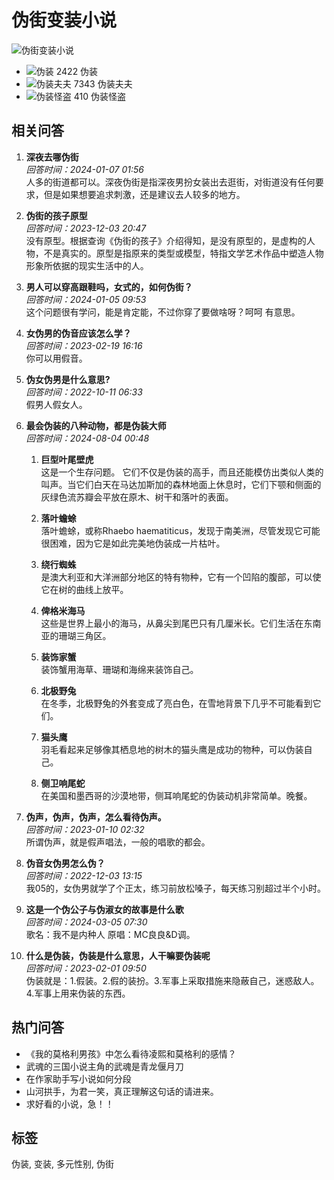 # 伪街变装小说

![伪街变装小说](https://imagev2.xmcdn.com/storages/4fab-audiofreehighqps/6F/A2/CKwRIJEFA4mXAAArcgDePsCY.png)

- ![伪装](https://imagev2.xmcdn.com/group55/M03/90/B0/wKgLdVx83oHQ3qOwAAlJBQR-i1Q690.jpg!op_type=5&device_type=ios&name=web_meduim&upload_type=cover) 2422 伪装
- ![伪装夫夫](https://imagev2.xmcdn.com/storages/7b59-audiofreehighqps/5C/42/CMCoOR4DcYjKAAGDswBh_21B.png!op_type=5&device_type=ios&name=web_meduim&upload_type=cover) 7343 伪装夫夫
- ![伪装怪盗](https://imagev2.xmcdn.com/storages/3afb-audiofreehighqps/EE/6C/GMCoOSUIdtRIAAHW9wIyFkdX.jpg!op_type=5&device_type=ios&name=web_meduim&upload_type=cover) 410 伪装怪盗

## 相关问答

1. **深夜去哪伪街**  
   _回答时间：2024-01-07 01:56_  
   人多的街道都可以。深夜伪街是指深夜男扮女装出去逛街，对街道没有任何要求，但是如果想要追求刺激，还是建议去人较多的地方。

2. **伪街的孩子原型**  
   _回答时间：2023-12-03 20:47_  
   没有原型。根据查询《伪街的孩子》介绍得知，是没有原型的，是虚构的人物，不是真实的。原型是指原来的类型或模型，特指文学艺术作品中塑造人物形象所依据的现实生活中的人。

3. **男人可以穿高跟鞋吗，女式的，如何伪街？**  
   _回答时间：2024-01-05 09:53_  
   这个问题很有学问，能是肯定能，不过你穿了要做啥呀？呵呵 有意思。

4. **女伪男的伪音应该怎么学？**  
   _回答时间：2023-02-19 16:16_  
   你可以用假音。

5. **伪女伪男是什么意思?**  
   _回答时间：2022-10-11 06:33_  
   假男人假女人。

6. **最会伪装的八种动物，都是伪装大师**  
   _回答时间：2024-08-04 00:48_  
   
   1. **巨型叶尾壁虎**  
      这是一个生存问题。 它们不仅是伪装的高手，而且还能模仿出类似人类的叫声。当它们白天在马达加斯加的森林地面上休息时，它们下颚和侧面的灰绿色流苏瓣会平放在原木、树干和落叶的表面。

   2. **落叶蟾蜍**  
      落叶蟾蜍，或称Rhaebo haematiticus，发现于南美洲，尽管发现它可能很困难，因为它是如此完美地伪装成一片枯叶。

   3. **绕行蜘蛛**  
      是澳大利亚和大洋洲部分地区的特有物种，它有一个凹陷的腹部，可以使它在树的曲线上放平。

   4. **俾格米海马**  
      这些是世界上最小的海马，从鼻尖到尾巴只有几厘米长。它们生活在东南亚的珊瑚三角区。

   5. **装饰家蟹**  
      装饰蟹用海草、珊瑚和海绵来装饰自己。

   6. **北极野兔**  
      在冬季，北极野兔的外套变成了亮白色，在雪地背景下几乎不可能看到它们。

   7. **猫头鹰**  
      羽毛看起来足够像其栖息地的树木的猫头鹰是成功的物种，可以伪装自己。

   8. **侧卫响尾蛇**  
      在美国和墨西哥的沙漠地带，侧耳响尾蛇的伪装动机非常简单。晚餐。

7. **伪声，伪声，伪声，怎么看待伪声。**  
   _回答时间：2023-01-10 02:32_  
   所谓伪声，就是假声唱法，一般的唱歌的都会。

8. **伪音女伪男怎么伪？**  
   _回答时间：2022-12-03 13:15_  
   我05的，女伪男就学了个正太，练习前放松嗓子，每天练习别超过半个小时。

9. **这是一个伪公子与伪淑女的故事是什么歌**  
   _回答时间：2024-03-05 07:30_  
   歌名：我不是内种人  原唱：MC良良&D调。

10. **什么是伪装，伪装是什么意思，人干嘛要伪装呢**  
    _回答时间：2023-02-01 09:50_  
    伪装就是：1.假装。2.假的装扮。3.军事上采取措施来隐蔽自己，迷惑敌人。4.军事上用来伪装的东西。

## 热门问答

-   《我的莫格利男孩》中怎么看待凌熙和莫格利的感情？
-   武魂的三国小说主角的武魂是青龙偃月刀
-   在作家助手写小说如何分段
-   山河拱手，为君一笑，真正理解这句话的请进来。
-   求好看的小说，急！！

## 标签

伪装, 变装, 多元性别, 伪街